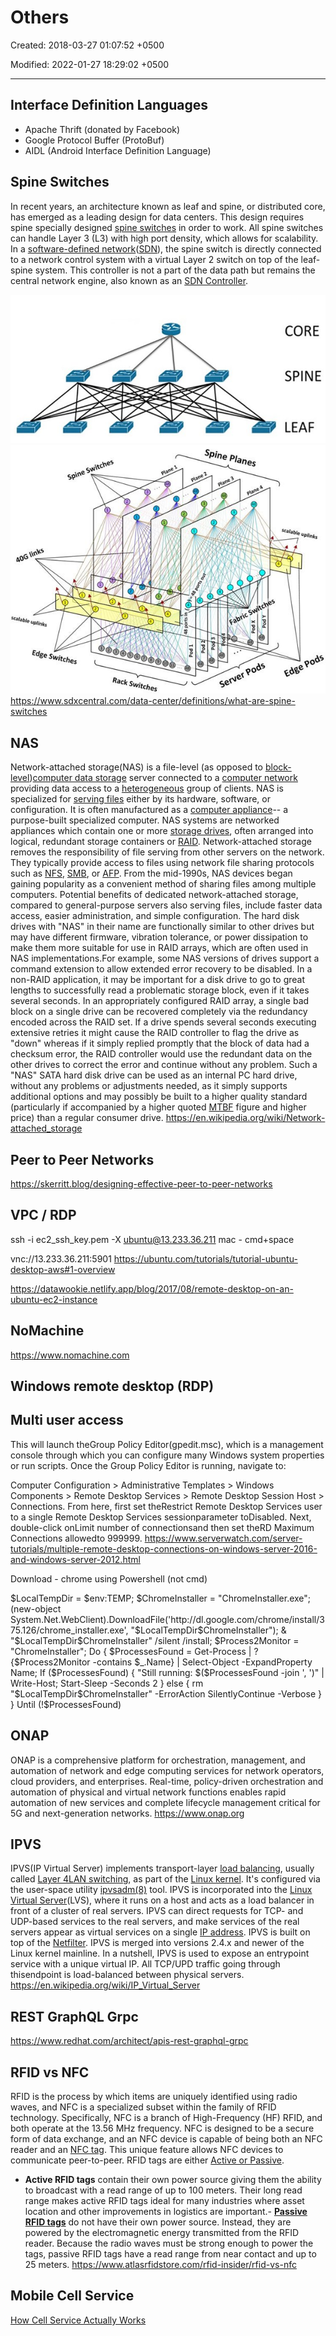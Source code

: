 # Others

Created: 2018-03-27 01:07:52 +0500

Modified: 2022-01-27 18:29:02 +0500

---

## Interface Definition Languages

- Apache Thrift (donated by Facebook)
- Google Protocol Buffer (ProtoBuf)
- AIDL (Android Interface Definition Language)

## Spine Switches

In recent years, an architecture known as leaf and spine, or distributed core, has emerged as a leading design for data centers. This design requires spine specially designed [spine switches](https://www.sdxcentral.com/data-center/what-is-networking-switch-fabric/) in order to work.
All spine switches can handle Layer 3 (L3) with high port density, which allows for scalability. In a [software-defined network](https://www.sdxcentral.com/networking/sdn/)([SDN](https://www.sdxcentral.com/networking/sdn/definitions/what-the-definition-of-software-defined-networking-sdn/)), the spine switch is directly connected to a network control system with a virtual Layer 2 switch on top of the leaf-spine system. This controller is not a part of the data path but remains the central network engine, also known as an [SDN Controller](https://www.sdxcentral.com/networking/sdn/definitions/sdn-controllers/).

![image](media/Others-image1.jpg)
![image](media/Others-image2.jpg)
<https://www.sdxcentral.com/data-center/definitions/what-are-spine-switches>

## NAS

Network-attached storage(NAS) is a file-level (as opposed to [block-level](https://en.wikipedia.org/wiki/Block_device))[computer data storage](https://en.wikipedia.org/wiki/Computer_data_storage) server connected to a [computer network](https://en.wikipedia.org/wiki/Computer_network) providing data access to a [heterogeneous](https://en.wikipedia.org/wiki/Heterogeneous_computing) group of clients. NAS is specialized for [serving files](https://en.wikipedia.org/wiki/File_server) either by its hardware, software, or configuration. It is often manufactured as a [computer appliance](https://en.wikipedia.org/wiki/Computer_appliance)-- a purpose-built specialized computer. NAS systems are networked appliances which contain one or more [storage drives](https://en.wikipedia.org/wiki/Hard_disk_drive), often arranged into logical, redundant storage containers or [RAID](https://en.wikipedia.org/wiki/RAID). Network-attached storage removes the responsibility of file serving from other servers on the network. They typically provide access to files using network file sharing protocols such as [NFS](https://en.wikipedia.org/wiki/Network_File_System_(protocol)), [SMB](https://en.wikipedia.org/wiki/Server_Message_Block), or [AFP](https://en.wikipedia.org/wiki/Apple_Filing_Protocol). From the mid-1990s, NAS devices began gaining popularity as a convenient method of sharing files among multiple computers. Potential benefits of dedicated network-attached storage, compared to general-purpose servers also serving files, include faster data access, easier administration, and simple configuration.
The hard disk drives with "NAS" in their name are functionally similar to other drives but may have different firmware, vibration tolerance, or power dissipation to make them more suitable for use in RAID arrays, which are often used in NAS implementations.For example, some NAS versions of drives support a command extension to allow extended error recovery to be disabled. In a non-RAID application, it may be important for a disk drive to go to great lengths to successfully read a problematic storage block, even if it takes several seconds. In an appropriately configured RAID array, a single bad block on a single drive can be recovered completely via the redundancy encoded across the RAID set. If a drive spends several seconds executing extensive retries it might cause the RAID controller to flag the drive as "down" whereas if it simply replied promptly that the block of data had a checksum error, the RAID controller would use the redundant data on the other drives to correct the error and continue without any problem. Such a "NAS" SATA hard disk drive can be used as an internal PC hard drive, without any problems or adjustments needed, as it simply supports additional options and may possibly be built to a higher quality standard (particularly if accompanied by a higher quoted [MTBF](https://en.wikipedia.org/wiki/MTBF) figure and higher price) than a regular consumer drive.
<https://en.wikipedia.org/wiki/Network-attached_storage>

## Peer to Peer Networks

<https://skerritt.blog/designing-effective-peer-to-peer-networks>

## VPC / RDP

ssh -i ec2_ssh_key.pem -X ubuntu@13.233.36.211
mac - cmd+space

vnc://13.233.36.211:5901
<https://ubuntu.com/tutorials/tutorial-ubuntu-desktop-aws#1-overview>

<https://datawookie.netlify.app/blog/2017/08/remote-desktop-on-an-ubuntu-ec2-instance>

## NoMachine

<https://www.nomachine.com>

## Windows remote desktop (RDP)

## Multi user access

This will launch theGroup Policy Editor(gpedit.msc), which is a management console through which you can configure many Windows system properties or run scripts.
Once the Group Policy Editor is running, navigate to:

Computer Configuration > Administrative Templates > Windows Components > Remote Desktop Services > Remote Desktop Session Host > Connections.
From here, first set theRestrict Remote Desktop Services user to a single Remote Desktop Services sessionparameter toDisabled.
Next, double-click onLimit number of connectionsand then set theRD Maximum Connections allowedto 999999.
<https://www.serverwatch.com/server-tutorials/multiple-remote-desktop-connections-on-windows-server-2016-and-windows-server-2012.html>

Download - chrome using Powershell (not cmd)

$LocalTempDir = $env:TEMP; $ChromeInstaller = "ChromeInstaller.exe"; (new-object System.Net.WebClient).DownloadFile('http://dl.google.com/chrome/install/375.126/chrome_installer.exe', "$LocalTempDir$ChromeInstaller"); & "$LocalTempDir$ChromeInstaller" /silent /install; $Process2Monitor = "ChromeInstaller"; Do { $ProcessesFound = Get-Process | ?{$Process2Monitor -contains $_.Name} | Select-Object -ExpandProperty Name; If ($ProcessesFound) { "Still running: $($ProcessesFound -join ', ')" | Write-Host; Start-Sleep -Seconds 2 } else { rm "$LocalTempDir$ChromeInstaller" -ErrorAction SilentlyContinue -Verbose } } Until (!$ProcessesFound)

## ONAP

ONAP is a comprehensive platform for orchestration, management, and automation of network and edge computing services for network operators, cloud providers, and enterprises. Real-time, policy-driven orchestration and automation of physical and virtual network functions enables rapid automation of new services and complete lifecycle management critical for 5G and next-generation networks.
<https://www.onap.org>

## IPVS

IPVS(IP Virtual Server) implements transport-layer [load balancing](https://en.wikipedia.org/wiki/Load_balancing_(computing)), usually called [Layer 4](https://en.wikipedia.org/wiki/Layer_4)[LAN switching](https://en.wikipedia.org/wiki/LAN_switching), as part of the [Linux kernel](https://en.wikipedia.org/wiki/Linux_kernel). It's configured via the user-space utility [ipvsadm(8)](https://man.cx/?page=ipvsadm(8)) tool.
IPVS is incorporated into the [Linux Virtual Server](https://en.wikipedia.org/wiki/Linux_Virtual_Server)(LVS), where it runs on a host and acts as a load balancer in front of a cluster of real servers. IPVS can direct requests for TCP- and UDP-based services to the real servers, and make services of the real servers appear as virtual services on a single [IP address](https://en.wikipedia.org/wiki/IP_address). IPVS is built on top of the [Netfilter](https://en.wikipedia.org/wiki/Netfilter).
IPVS is merged into versions 2.4.x and newer of the Linux kernel mainline.
In a nutshell, IPVS is used to expose an entrypoint service with a unique virtual IP. All TCP/UPD traffic going through thisendpoint is load-balanced between physical servers.
<https://en.wikipedia.org/wiki/IP_Virtual_Server>

## REST GraphQL Grpc

<https://www.redhat.com/architect/apis-rest-graphql-grpc>

## RFID vs NFC

RFID is the process by which items are uniquely identified using radio waves, and NFC is a specialized subset within the family of RFID technology. Specifically, NFC is a branch of High-Frequency (HF) RFID, and both operate at the 13.56 MHz frequency. NFC is designed to be a secure form of data exchange, and an NFC device is capable of being both an NFC reader and an [NFC tag](https://www.atlasrfidstore.com/near-field-communication/). This unique feature allows NFC devices to communicate peer-to-peer.
RFID tags are either [Active or Passive](https://blog.atlasrfidstore.com/active-rfid-vs-passive-rfid).

- **Active RFID tags** contain their own power source giving them the ability to broadcast with a read range of up to 100 meters. Their long read range makes active RFID tags ideal for many industries where asset location and other improvements in logistics are important.-  [**Passive RFID tags**](https://www.atlasrfidstore.com/rfid-tags/) do not have their own power source. Instead, they are powered by the electromagnetic energy transmitted from the RFID reader. Because the radio waves must be strong enough to power the tags, passive RFID tags have a read range from near contact and up to 25 meters.
<https://www.atlasrfidstore.com/rfid-insider/rfid-vs-nfc>

## Mobile Cell Service

[How Cell Service Actually Works](https://youtu.be/0faCad2kKeg)
